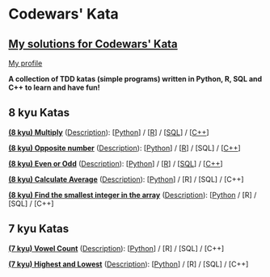 # Codewars' Kata
## [My solutions for Codewars' Kata](https://www.codewars.com)

[My profile](https://www.codewars.com/users/olopez94)


<b>A collection of TDD katas (simple programs) written in  Python, R, SQL and C++ to learn and have fun!</b>

## 8 kyu Katas
[**(8 kyu) Multiply**](https://www.codewars.com/kata/multiply/) 
([Description](https://github.com/olopez94/CW/blob/master/(8%20kyu)%20Multiply/(8%20kyu)%20Multiply.md)): 
[[Python](https://github.com/olopez94/CW/blob/master/(8%20kyu)%20Multiply/(8%20kyu)%20Multiply.py)] / 
[[R](https://github.com/olopez94/CW/blob/master/(8%20kyu)%20Multiply/(8%20kyu)%20Multiply.r)] / 
[[SQL](https://github.com/olopez94/CW/blob/master/(8%20kyu)%20Multiply/(8%20kyu)%20Multiply.sql)] / 
[[C++](https://github.com/olopez94/CW/blob/master/(8%20kyu)%20Multiply/(8%20kyu)%20Multiply.cpp)]

[**(8 kyu) Opposite number**](https://www.codewars.com/kata/opposite-number) 
([Description](https://github.com/olopez94/CW/blob/master/(8%20kyu)%20Opposite%20number/(8%20kyu)%20Opposite%20number.md)): [[Python](https://github.com/olopez94/CW/blob/master/(8%20kyu)%20Opposite%20number/(8%20kyu)%20Opposite%20number.py)] / [[R](https://github.com/olopez94/CW/blob/master/(8%20kyu)%20Opposite%20number/(8%20kyu)%20Opposite%20number.r)] / 
[SQL] / 
[[C++](https://github.com/olopez94/CW/blob/master/(8%20kyu)%20Opposite%20number/(8%20kyu)%20Opposite%20number.cpp)]

[**(8 kyu) Even or Odd**](https://www.codewars.com/kata/53da3dbb4a5168369a0000fe) 
([Description](https://github.com/olopez94/codewars/blob/master/(8%20kyu)%20Even%20or%20Odd/(8%20kyu)%20Even%20or%20Odd.md)):
[[Python](https://github.com/olopez94/codewars/blob/master/(8%20kyu)%20Even%20or%20Odd/(8%20kyu)%20Even%20or%20Odd.py)] / 
[[R](https://github.com/olopez94/codewars/blob/master/(8%20kyu)%20Even%20or%20Odd/(8%20kyu)%20Even%20or%20Odd.r)] /
[[SQL](https://github.com/olopez94/codewars/blob/master/(8%20kyu)%20Even%20or%20Odd/(8%20kyu)%20Even%20or%20Odd.sql)] / 
[[C++](https://github.com/olopez94/codewars/blob/master/(8%20kyu)%20Even%20or%20Odd/(8%20kyu)%20Even%20or%20Odd.cpp)]

[**(8 kyu) Calculate Average**](https://www.codewars.com/kata/57a2013acf1fa5bfc4000921)
([Description](https://github.com/olopez94/codewars/blob/master/(8%20kyu)%20Calculate%20average/(8%20kyu)%20Calculate%20average.md)):
[[Python](https://github.com/olopez94/codewars/blob/master/(8%20kyu)%20Calculate%20average/(8%20kyu)%20Calculate%20average.py)] /
[R] /
[SQL] /
[C++]

[**(8 kyu) Find the smallest integer in the array**](https://www.codewars.com/kata/55a2d7ebe362935a210000b2)
([Description](https://github.com/olopez94/codewars/blob/master/(8%20kyu)%20%20Find%20the%20smallest%20integer%20in%20the%20array/(8%20kyu)%20Find%20the%20smallest%20integer%20in%20the%20array.md)):
[[Python](https://github.com/olopez94/codewars/blob/master/(8%20kyu)%20%20Find%20the%20smallest%20integer%20in%20the%20array/(8%20kyu)%20%20Find%20the%20smallest%20integer%20in%20the%20array.py) /
[R] /
[SQL] /
[C++]

## 7 kyu Katas
[**(7 kyu) Vowel Count**](https://www.codewars.com/kata/54ff3102c1bad923760001f3)
([Description](https://github.com/olopez94/codewars/blob/master/(7%20kyu)%20Vowel%20Count/(7%20kyu)%20Vowel%20Count.md)):
[[Python](https://github.com/olopez94/codewars/blob/master/(7%20kyu)%20Vowel%20Count/(7%20kyu)%20Vowel%20Count.py)] /
[R] /
[SQL] /
[C++]

[**(7 kyu) Highest and Lowest**](https://www.codewars.com/kata/554b4ac871d6813a03000035)
([Description](https://github.com/olopez94/codewars/blob/master/(7%20kyu)%20Highest%20and%20Lowest/(7%20kyu)%20Highest%20and%20Lowest.md)):
[[Python](https://github.com/olopez94/codewars/blob/master/(7%20kyu)%20Highest%20and%20Lowest/(7%20kyu)%20Highest%20and%20Lowest.py)] /
[R] /
[SQL] /
[C++]
